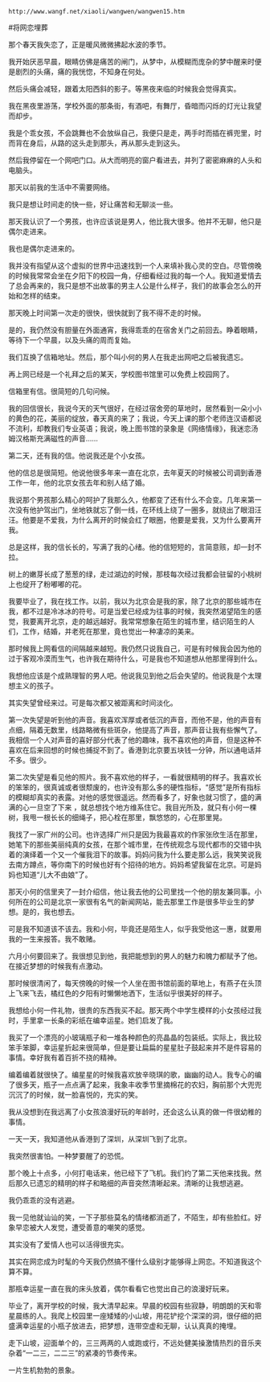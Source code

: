 `http://www.wangf.net/xiaoli/wangwen/wangwen15.htm`

#将网恋埋葬

那个春天我失恋了，正是暖风微微拂起水波的季节。

我开始厌恶早晨，眼睛仿佛是痛苦的闸门，从梦中，从模糊而庞杂的梦中醒来时便是剧烈的头痛，痛的我恍惚，不知身在何处。

然后头痛会减轻，跟着太阳西斜的影子。等黑夜来临的时候我会觉得真实。

我在黑夜里游荡，学校外面的那条街，有酒吧，有舞厅，昏暗而闪烁的灯光让我望而却步。

我是个乖女孩，不会跳舞也不会放纵自己，我便只是走，两手时而插在裤兜里，时而背在身后，从路的这头走到那头，再从那头走到这头。

然后我停留在一个网吧门口。从大而明亮的窗户看进去，并列了密密麻麻的人头和电脑头。

那天以前我的生活中不需要网络。



我只是想让时间走的快一些，好让痛苦和无聊淡一些。

那天我认识了一个男孩，也许应该说是男人，他比我大很多。他并不无聊，他只是偶尔走进来。

我也是偶尔走进来的。

我并没有指望从这个虚拟的世界中迅速找到一个人来填补我心灵的空白。尽管傍晚的时候我常常会坐在夕阳下的校园一角，仔细看经过我的每一个人。我知道爱情去了总会再来的，我只是想不出故事的男主人公是什么样子，我们的故事会怎么的开始和怎样的结束。

那天晚上时间第一次走的很快，很快就到了我不得不走的时候。

是的，我仍然没有胆量在外面通宵，我得乖乖的在宿舍关门之前回去。睁着眼睛，等待下一个早晨，以及头痛的周而复始。

我们互换了信箱地址。然后，那个叫小何的男人在我走出网吧之后被我遗忘。



再上网已经是一个礼拜之后的某天，学校图书馆里可以免费上校园网了。

信箱里有信。很简短的几句问候。

我的回信很长，我说今天的天气很好，在经过宿舍旁的草地时，居然看到一朵小小的黄色的花，美丽的绽放，春天真的来了；我说，今天上课的那个老师连汉语都说不流利，却教我们专业英语；我说，晚上图书馆的录象是《网络情缘》，我迷恋汤姆汉格斯充满磁性的声音……

第二天，还有我的信。他说我还是个小女孩。



他的信总是很简短。他说他很多年来一直在北京，去年夏天的时候被公司调到香港工作一年，他的北京女孩去年和别人结了婚。

我说那个男孩那么精心的呵护了我那么久，他都变了还有什么不会变。几年来第一次没有他护驾出门，坐地铁就忘了倒一线，在环线上绕了一圈多，就绕出了眼泪汪汪。他要是不爱我，为什么离开的时候会红了眼圈，他要是爱我，又为什么要离开我。

总是这样，我的信长长的，写满了我的心绪。他的信短短的，言简意赅，却一封不拉。



树上的嫩芽长成了葱葱的绿，走过湖边的时候，那枝每次经过我都会驻留的小桃树上也绽开了粉嘟嘟的花。

我要毕业了，我在找工作。以前，我以为北京会是我的家，除了北京的那些城市在我，都不过是冷冰冰的符号。可是当爱已经成为往事的时候，我突然渴望陌生的感觉，我要离开北京，走的越远越好。我常常想象在陌生的城市里，结识陌生的人们，工作，结婚，并老死在那里，竟也觉出一种凄凉的美来。

那时候我上网看信的间隔越来越短。我仍然只说我自己，可是有时候我会因为他的过于客观冷漠而生气，也许我在期待什么，可是我也不知道想从他那里得到什么。

我想他应该是个成熟理智的男人吧。他说我见到他之后会失望的。他说我是个太理想主义的孩子。



其实失望曾经来过。可是每次都又被距离和时间淡化。

第一次失望是听到他的声音。我喜欢浑厚或者低沉的声音，而他不是，他的声音有点细，隔着无数里，线路略微有些斑杂，他提高了声音，那声音让我有些懈气了。我相信一个人对声音的喜好部分代表了他的趣味，我不喜欢他的声音，但是这种不喜欢在后来回想的时候也捕捉不到了。香港到北京要五块钱一分钟，所以通电话并不多。很少。

第二次失望是看见他的照片。我不喜欢他的样子，一看就很精明的样子。我喜欢长的笨笨的，很真诚或者很颓废的，也许没有那么多的硬性指标，“感觉”是所有指标的模糊却真实的表露。对他的感觉很遥远。然而看多了，好象也就习惯了，盛的满满的心一旦空了下来 ，就总想找个地方维系住它。我目光所及，就只有小何一棵树，我甩一根长长的细绳子，把心栓在那里，飘悠悠的，心在那里晃。



我找了一家广州的公司。也许选择广州只是因为我最喜欢的作家张欣生活在那里，她笔下的那些美丽纯真的女孩，在那个城市里，在传统观念与现代都市的交错中执着的演绎着一个又一个催我泪下的故事。妈妈问我为什么要走那么远，我笑笑说我去南方蹲点，等你南下的时候也好有个招待的地方。妈妈希望我留在北京。可是妈妈也知道“儿大不由娘”了。

那天小何的信里夹了一封介绍信，他让我去他的公司里找一个他的朋友兼同事。小何所在的公司是北京一家很有名气的新闻网站，能去那里工作是很多毕业生的梦想。是的，我也想去。

可是我不知道该不该去。我和小何，毕竟还是陌生人，似乎我受他这一惠，就要用我的一生来报答。我不敢赌。



六月小何要回来了。我很想见到他，我把能想到的男人的魅力和魄力都赋予了他。在接近梦想的时候我有点激动。

那时候很清闲了，每天傍晚的时候一个人坐在图书馆前面的草地上，有燕子在头顶上飞来飞去，橘红色的夕阳有时懒懒地洒下，生活似乎很美好的样子。

我想给小何一件礼物，很贵的东西我买不起。那天两个中学生模样的小女孩经过我时，手里拿一长条的彩纸在编幸运星。她们启发了我。

我买了一个漂亮的小玻璃瓶子和一堆各种颜色的亮晶晶的包装纸。实际上，我比较笨手笨脚，幸运星折起来很简单，但是要让扁扁的星星肚子鼓起来并不是件容易的事情。幸好我有着百折不挠的精神。

编着编着就很快了。编星星的时候我喜欢放辛晓琪的歌，幽幽的动人。我专心的编了很多天，瓶子一点点满了起来，我象丰收季节里摘棉花的农妇，胸前那个大兜兜沉沉了的时候，就一脸喜悦的，充实的笑。

我从没想到在我远离了小女孩浪漫好玩的年龄时，还会这么认真的做一件很幼稚的事情。



一天一天，我知道他从香港到了深圳，从深圳飞到了北京。

我突然很害怕。一种梦要醒了的恐慌。

那个晚上十点多，小何打电话来，他已经下了飞机。我们约了第二天他来找我。然后那久已遗忘的精明的样子和略细的声音突然清晰起来。清晰的让我想逃避。

我仍乖乖的没有逃避。



我一见他就讪讪的笑，一下子那些莫名的情绪都消逝了，不陌生，却有些脸红。好象早恋被大人发觉，遭受善意的嘲笑的感觉。



其实没有了爱情人也可以活得很充实。

其实在网恋成为时髦的今天我仍然搞不懂什么级别才能够得上网恋。不知道我这个算不算。



那瓶幸运星一直在我的床头放着，偶尔看看它也觉出自己的浪漫好玩来。

毕业了，离开学校的时候，我大清早起来。早晨的校园有些寂静，明朗朗的天和零星晨练的人。我爬上校园里一座矮矮的小山坡，用花铲挖个深深的洞，很仔细的把盛满幸运星的小瓶子放进去，把梦想，连带空虚和无聊，认认真真的掩埋。

走下山坡，迎面单个的，三三两两的人或跑或行，不远处健美操激情热烈的音乐夹杂着“一二三，二二三”的紧凑的节奏传来。

一片生机勃勃的景象。